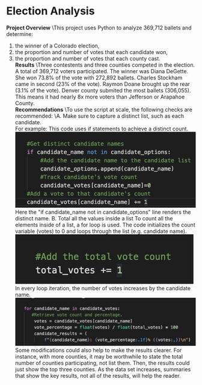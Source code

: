 # Election Analysis
**Project Overview**
\This project uses Python to analyze 369,712 ballets and determine:
1. the winner of a Colorado election, 
2. the proportion and number of votes that each candidate won,
3. the proportion and number of votes that each county cast.
 \
**Results**
\Three contestents and three counties competed in the election. A total of 369,712 voters participated. The winner was Diana DeGette. She won 73.8% of the vote with 272,892 ballets. Charles Stockham came in second (23% of the vote). Raymon Doane brought up the rear (3.1% of the vote). Denver county submited the most ballets (306,055). This means it had nearly 8x more voters than Jefferson or Arapahoe County.\
**Recommendations**
 \To use the script at scale, the following checks are recommended:
\A. Make sure to capture a distinct list, such as each candidate.\
For example:
This code uses if statements to achieve a distinct count.\
!["Distinct_Count"](https://github.com/dagibbins186/Election_Analysis/blob/main/Images/Distinct_Count.png)\
Here the "if candidate_name not in candidate_options" line renders the distinct name. 
B. Total all the values inside a list
To count all the elements inside of a list, a for loop is used. The code initializes the count variable (votes) to 0 and loops through the list (e.g. candidate name). 
!["Total_Vote"](https://github.com/dagibbins186/Election_Analysis/blob/main/Images/Total_Vote.png)\
In every loop iteration, the number of votes increases by the candidate name.
!["For_Statement"](https://github.com/dagibbins186/Election_Analysis/blob/main/Images/For_Statement.png)\
Some modifications could also help to make the results clearer. For instance, with more counties, it may be worthwhile to state the total number of counties participating, not list them. Then, the results could just show the top three counties. As the data set increases, summaries that show the key results, not all of the results, will help the reader. 
